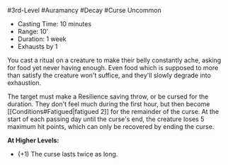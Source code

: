 #3rd-Level #Auramancy #Decay #Curse
Uncommon
 
- Casting Time: 10 minutes
- Range: 10'
- Duration: 1 week
- Exhausts by 1  

You cast a ritual on a creature to make their belly constantly ache, asking for food yet never having enough. Even food which is supposed to more than satisfy the creature won't suffice, and they'll slowly degrade into exhaustion. 

The target must make a Resilience saving throw, or be cursed for the duration. They don't feel much during the first hour, but then become [[Conditions#Fatigued|fatigued 2]] for the remainder of the curse. At the start of each passing day until the curse's end, the creature loses 5 maximum hit points, which can only be recovered by ending the curse.
 
**At Higher Levels:** 
* (+1) The curse lasts twice as long.
